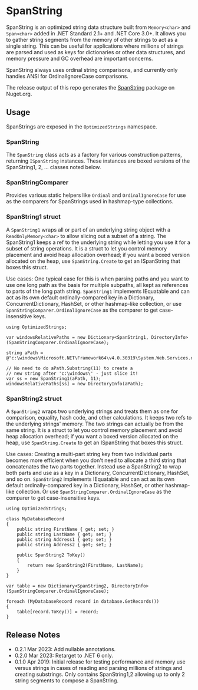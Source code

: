 # SpanString
SpanString is an optimized string data structure built from `Memory<char>` and `Span<char>` added in .NET Standard 2.1+ and .NET Core 3.0+. It allows you to gather string segments from the memory of other strings to act as a single string. This can be useful for applications where millions of strings are parsed and used as keys for dictionaries or other data structures, and memory pressure and GC overhead are important concerns.

SpanString always uses ordinal string comparisons, and currently only handles ANSI for OrdinalIgnoreCase comparisons.

The release output of this repo generates the [SpanString](https://www.nuget.org/packages/SpanString/) package on Nuget.org.

## Usage
SpanStrings are exposed in the `OptimizedStrings` namespace.

### SpanString
The `SpanString` class acts as a factory for various construction patterns, returning `ISpanString` instances. These instances are boxed versions of the SpanString1, 2, ... classes noted below.

### SpanStringComparer
Provides various static helpers like `Ordinal` and `OrdinalIgnoreCase` for use as the comparers for SpanStrings used in hashmap-type collections.

### SpanString1 struct
A `SpanString1` wraps all or part of an underlying string object with a `ReadOnlyMemory<char>` to allow slicing out a subset of a string. The SpanString1 keeps a ref to the underlying string while letting you use it for a subset of string operations. It is a struct to let you control memory placement and avoid heap allocation overhead; if you want a boxed version allocated on the heap, use `SpanString.Create` to get an ISpanString that boxes this struct.

Use cases: One typical case for this is when parsing paths and you want to use one long path as the basis for multiple subpaths, all kept as references to parts of the long path string. `SpanString1` implements IEquatable and can act as its own default ordinally-compared key in a Dictionary, ConcurrentDictionary, HashSet, or other hashmap-like collection, or use `SpanStringComparer.OrdinalIgnoreCase` as the comparer to get case-insensitive keys.

```
using OptimizedStrings;

var windowsRelativePaths = new Dictionary<SpanString1, DirectoryInfo>(SpanStringComparer.OrdinalIgnoreCase);

string aPath = @"c:\windows\Microsoft.NET\Framework64\v4.0.30319\System.Web.Services.dll";

// No need to do aPath.Substring(11) to create a
// new string after 'c:\windows\' - just slice it!
var ss = new SpanString1(aPath, 11);
windowsRelativePaths[ss] = new DirectoryInfo(aPath);
```

### SpanString2 struct
A `SpanString2` wraps two underlying strings and treats them as one for comparison, equality, hash code, and other calculations. It keeps two refs to the underlying strings' memory. The two strings can actually be from the same string. It is a struct to let you control memory placement and avoid heap allocation overhead; if you want a boxed version allocated on the heap, use `SpanString.Create` to get an ISpanString that boxes this struct.

Use cases: Creating a multi-part string key from two individual parts becomes more efficient when you don't need to allocate a third string that concatenates the two parts together. Instead use a SpanString2 to wrap both parts and use as a key in a Dictionary, ConcurrentDictionary, HashSet, and so on. `SpanString2` implements IEquatable and can act as its own default ordinally-compared key in a Dictionary, HashSet, or other hashmap-like collection. Or use `SpanStringComparer.OrdinalIgnoreCase` as the comparer to get case-insensitive keys.

```
using OptimizedStrings;

class MyDatabaseRecord
{
    public string FirstName { get; set; }
    public string LastName { get; set; }
    public string Address1 { get; set; }
    public string Address2 { get; set; }

    public SpanString2 ToKey()
    {
        return new SpanString2(FirstName, LastName);
    }
}

var table = new Dictionary<SpanString2, DirectoryInfo>(SpanStringComparer.OrdinalIgnoreCase);

foreach (MyDatabaseRecord record in database.GetRecords())
{
    table[record.ToKey()] = record;
}
```

## Release Notes

* 0.2.1 Mar 2023: Add nullable annotations.
* 0.2.0 Mar 2023: Retarget to .NET 6 only.
* 0.1.0 Apr 2019: Initial release for testing performance and memory use versus strings in cases of reading and parsing millions of strings and creating substrings. Only contains SpanString1,2 allowing up to only 2 string segments to compose a SpanString.
